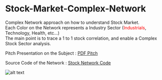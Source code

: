 # Stock-Market-Complex-Network
Complex Network approach on how to understand Stock Market.<br>
Each Color on the Network represents a Industry Sector (<font color='red'>Industrials</font>, Technology, Health, etc...)<br>
The main point is to trace a 1 to 1 stock correlation, and enable a Complex Stock Sector analysis.


Pitch Presentation on the Subject : [PDF Pitch](https://github.com/brunoRenzo6/Stock-Market-Complex-Network/blob/main/COMPLEX%20NETWORKS%20APLLIED%20TO%20THE%20STOCK%20MARKET.pdf "DF Pitch")

Source Code of the Network : [Stock Network Code](https://github.com/brunoRenzo6/Stock-Market-Complex-Network/blob/main/Complex%20Networks-GitHubCode.ipynb "Stock Network Code")


![alt text](https://github.com/brunoRenzo6/Stock-Market-Network/blob/main/sectorCorrelation.png "sectorCorrelation.png")
